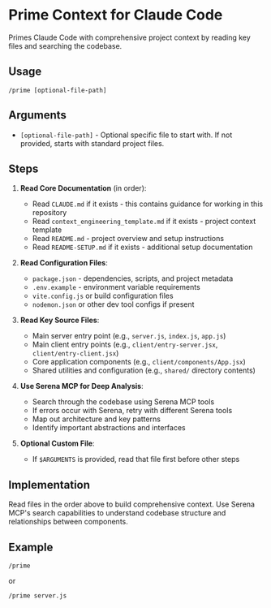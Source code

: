 # Prime Context for Claude Code

Primes Claude Code with comprehensive project context by reading key files and searching the codebase.

## Usage

```
/prime [optional-file-path]
```

## Arguments

- `[optional-file-path]` - Optional specific file to start with. If not provided, starts with standard project files.

## Steps

1. **Read Core Documentation** (in order):
   - Read `CLAUDE.md` if it exists - this contains guidance for working in this repository
   - Read `context_engineering_template.md` if it exists - project context template
   - Read `README.md` - project overview and setup instructions
   - Read `README-SETUP.md` if it exists - additional setup documentation

2. **Read Configuration Files**:
   - `package.json` - dependencies, scripts, and project metadata
   - `.env.example` - environment variable requirements
   - `vite.config.js` or build configuration files
   - `nodemon.json` or other dev tool configs if present

3. **Read Key Source Files**:
   - Main server entry point (e.g., `server.js`, `index.js`, `app.js`)
   - Main client entry points (e.g., `client/entry-server.jsx`, `client/entry-client.jsx`)
   - Core application components (e.g., `client/components/App.jsx`)
   - Shared utilities and configuration (e.g., `shared/` directory contents)

4. **Use Serena MCP for Deep Analysis**:
   - Search through the codebase using Serena MCP tools
   - If errors occur with Serena, retry with different Serena tools
   - Map out architecture and key patterns
   - Identify important abstractions and interfaces

5. **Optional Custom File**:
   - If `$ARGUMENTS` is provided, read that file first before other steps

## Implementation

Read files in the order above to build comprehensive context. Use Serena MCP's search capabilities to understand codebase structure and relationships between components.

## Example

```
/prime
```

or

```
/prime server.js
```
